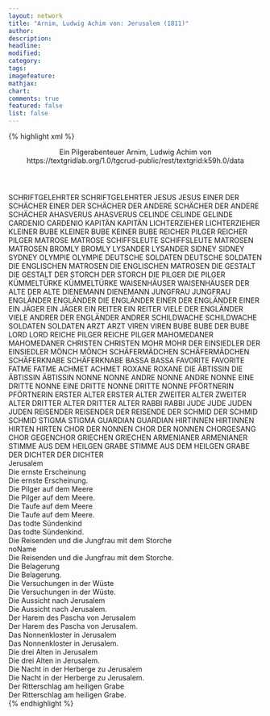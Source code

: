 ```yaml
---
layout: network
title: "Arnim, Ludwig Achim von: Jerusalem (1811)"
author:
description:
headline:
modified:
category:
tags:
imagefeature:
mathjax:
chart:
comments: true
featured: false
list: false
---
```

{% highlight xml %}
<?xml-model href="https://raw.githubusercontent.com/DLiNa/project/master/rules/lina.rnc"?><?xml-model href="https://raw.githubusercontent.com/DLiNa/project/master/rules/lina.sch"?>
<play xmlns="http://lina.digital">
  <header>
    <title>Jerusalem</title>
    <subtitle>Ein Pilgerabenteuer</subtitle>
    <genretitle/>
    <author>Arnim, Ludwig Achim von</author>
    <date type="print" when="1811"/>
    <date type="premiere"/>
    <date type="written"/>
    <source>https://textgridlab.org/1.0/tgcrud-public/rest/textgrid:k59h.0/data</source>
  </header>
  <personae>
    <character>
      <name>SCHRIFTGELEHRTER</name>
      <alias xml:id="schriftgelehrter">
        <name>SCHRIFTGELEHRTER</name>
      </alias>
    </character>
    <character>
      <name>JESUS</name>
      <alias xml:id="jesus">
        <name>JESUS</name>
      </alias>
    </character>
    <character>
      <name>EINER DER SCHÄCHER</name>
      <alias xml:id="einer_der_schächer">
        <name>EINER DER SCHÄCHER</name>
      </alias>
    </character>
    <character>
      <name>DER ANDERE SCHÄCHER</name>
      <alias xml:id="der_andere_schächer">
        <name>DER ANDERE SCHÄCHER</name>
      </alias>
    </character>
    <character>
      <name>AHASVERUS</name>
      <alias xml:id="ahasverus">
        <name>AHASVERUS</name>
      </alias>
    </character>
    <character>
      <name>CELINDE</name>
      <alias xml:id="celinde">
        <name>CELINDE</name>
      </alias>
      <alias xml:id="gelinde">
        <name>GELINDE</name>
      </alias>
    </character>
    <character>
      <name>CARDENIO</name>
      <alias xml:id="cardenio">
        <name>CARDENIO</name>
      </alias>
    </character>
    <character>
      <name>KAPITÄN</name>
      <alias xml:id="kapitän">
        <name>KAPITÄN</name>
      </alias>
    </character>
    <character>
      <name>LICHTERZIEHER</name>
      <alias xml:id="lichterzieher">
        <name>LICHTERZIEHER</name>
      </alias>
    </character>
    <character>
      <name>KLEINER BUBE</name>
      <alias xml:id="kleiner_bube">
        <name>KLEINER BUBE</name>
      </alias>
      <alias xml:id="keiner_bube">
        <name>KEINER BUBE</name>
      </alias>
    </character>
    <character>
      <name>REICHER PILGER</name>
      <alias xml:id="reicher_pilger">
        <name>REICHER PILGER</name>
      </alias>
    </character>
    <character>
      <name>MATROSE</name>
      <alias xml:id="matrose">
        <name>MATROSE</name>
      </alias>
    </character>
    <character>
      <name>SCHIFFSLEUTE</name>
      <alias xml:id="schiffsleute">
        <name>SCHIFFSLEUTE</name>
      </alias>
    </character>
    <character>
      <name>MATROSEN</name>
      <alias xml:id="matrosen">
        <name>MATROSEN</name>
      </alias>
    </character>
    <character>
      <name>BROMLY</name>
      <alias xml:id="bromly">
        <name>BROMLY</name>
      </alias>
    </character>
    <character>
      <name>LYSANDER</name>
      <alias xml:id="lysander">
        <name>LYSANDER</name>
      </alias>
    </character>
    <character>
      <name>SIDNEY</name>
      <alias xml:id="sidney">
        <name>SIDNEY</name>
      </alias>
      <alias xml:id="sydney">
        <name>SYDNEY</name>
      </alias>
    </character>
    <character>
      <name>OLYMPIE</name>
      <alias xml:id="olympie">
        <name>OLYMPIE</name>
      </alias>
    </character>
    <character>
      <name>DEUTSCHE SOLDATEN</name>
      <alias xml:id="deutsche_soldaten">
        <name>DEUTSCHE SOLDATEN</name>
      </alias>
    </character>
    <character>
      <name>DIE ENGLISCHEN MATROSEN</name>
      <alias xml:id="die_englischen_matrosen">
        <name>DIE ENGLISCHEN MATROSEN</name>
      </alias>
    </character>
    <character>
      <name>DIE GESTALT</name>
      <alias xml:id="die_gestalt">
        <name>DIE GESTALT</name>
      </alias>
    </character>
    <character>
      <name>DER STORCH</name>
      <alias xml:id="der_storch">
        <name>DER STORCH</name>
      </alias>
    </character>
    <character>
      <name>DIE PILGER</name>
      <alias xml:id="die_pilger">
        <name>DIE PILGER</name>
      </alias>
    </character>
    <character>
      <name>KÜMMELTÜRKE</name>
      <alias xml:id="kümmeltürke">
        <name>KÜMMELTÜRKE</name>
      </alias>
    </character>
    <character>
      <name>WAISENHÄUSER</name>
      <alias xml:id="waisenhäuser">
        <name>WAISENHÄUSER</name>
      </alias>
    </character>
    <character>
      <name>DER ALTE</name>
      <alias xml:id="der_alte">
        <name>DER ALTE</name>
      </alias>
    </character>
    <character>
      <name>DIENEMANN</name>
      <alias xml:id="dienemann">
        <name>DIENEMANN</name>
      </alias>
    </character>
    <character>
      <name>JUNGFRAU</name>
      <alias xml:id="jungfrau">
        <name>JUNGFRAU</name>
      </alias>
    </character>
    <character>
      <name>ENGLÄNDER</name>
      <alias xml:id="engländer">
        <name>ENGLÄNDER</name>
      </alias>
      <alias xml:id="die_engländer">
        <name>DIE ENGLÄNDER</name>
      </alias>
    </character>
    <character>
      <name>EINER DER ENGLÄNDER</name>
      <alias xml:id="einer">
        <name>EINER</name>
      </alias>
    </character>
    <character>
      <name>EIN JÄGER</name>
      <alias xml:id="ein_jäger">
        <name>EIN JÄGER</name>
      </alias>
    </character>
    <character>
      <name>EIN REITER</name>
      <alias xml:id="ein_reiter">
        <name>EIN REITER</name>
      </alias>
    </character>
    <character>
      <name>VIELE DER ENGLÄNDER</name>
      <alias xml:id="viele_engländer">
        <name>VIELE</name>
      </alias>
    </character>
    <character>
      <name>ANDRER DER ENGLÄNDER</name>
      <alias xml:id="andrer">
        <name>ANDRER</name>
      </alias>
    </character>
    <character>
      <name>SCHILDWACHE</name>
      <alias xml:id="schildwache">
        <name>SCHILDWACHE</name>
      </alias>
    </character>
    <character>
      <name>SOLDATEN</name>
      <alias xml:id="soldaten">
        <name>SOLDATEN</name>
      </alias>
    </character>
    <character>
      <name>ARZT</name>
      <alias xml:id="arzt">
        <name>ARZT</name>
      </alias>
    </character>
    <character>
      <name>VIREN</name>
      <alias xml:id="viren">
        <name>VIREN</name>
      </alias>
    </character>
    <character>
      <name>BUBE</name>
      <alias xml:id="bube">
        <name>BUBE</name>
      </alias>
      <alias xml:id="der_bube">
        <name>DER BUBE</name>
      </alias>
    </character>
    <character>
      <name>LORD</name>
      <alias xml:id="lord">
        <name>LORD</name>
      </alias>
    </character>
    <character>
      <name>REICHE PILGER</name>
      <alias xml:id="reiche_pilger">
        <name>REICHE PILGER</name>
      </alias>
    </character>
    <character>
      <name>MAHOMEDANER</name>
      <alias xml:id="mahomedaner">
        <name>MAHOMEDANER</name>
      </alias>
    </character>
    <character>
      <name>CHRISTEN</name>
      <alias xml:id="christen">
        <name>CHRISTEN</name>
      </alias>
    </character>
    <character>
      <name>MOHR</name>
      <alias xml:id="mohr">
        <name>MOHR</name>
      </alias>
    </character>
    <character>
      <name>DER EINSIEDLER</name>
      <alias xml:id="der_einsiedler">
        <name>DER EINSIEDLER</name>
      </alias>
    </character>
    <character>
      <name>MÖNCH</name>
      <alias xml:id="mönch">
        <name>MÖNCH</name>
      </alias>
    </character>
    <character>
      <name>SCHÄFERMÄDCHEN</name>
      <alias xml:id="schäfermädchen">
        <name>SCHÄFERMÄDCHEN</name>
      </alias>
    </character>
    <character>
      <name>SCHÄFERKNABE</name>
      <alias xml:id="schäferknabe">
        <name>SCHÄFERKNABE</name>
      </alias>
    </character>
    <character>
      <name>BASSA</name>
      <alias xml:id="bassa">
        <name>BASSA</name>
      </alias>
    </character>
    <character>
      <name>FAVORITE</name>
      <alias xml:id="favorite">
        <name>FAVORITE</name>
      </alias>
    </character>
    <character>
      <name>FATME</name>
      <alias xml:id="fatme">
        <name>FATME</name>
      </alias>
    </character>
    <character>
      <name>ACHMET</name>
      <alias xml:id="achmet">
        <name>ACHMET</name>
      </alias>
    </character>
    <character>
      <name>ROXANE</name>
      <alias xml:id="roxane">
        <name>ROXANE</name>
      </alias>
    </character>
    <character>
      <name>DIE ÄBTISSIN</name>
      <alias xml:id="die_äbtissin">
        <name>DIE ÄBTISSIN</name>
      </alias>
      <alias xml:id="äbtissin">
        <name>ÄBTISSIN</name>
      </alias>
    </character>
    <character>
      <name>NONNE</name>
      <alias xml:id="nonne">
        <name>NONNE</name>
      </alias>
    </character>
    <character>
      <name>ANDRE NONNE</name>
      <alias xml:id="andre_nonne">
        <name>ANDRE NONNE</name>
      </alias>
    </character>
    <character>
      <name>EINE DRITTE NONNE</name>
      <alias xml:id="eine_dritte_nonne">
        <name>EINE DRITTE NONNE</name>
      </alias>
      <alias xml:id="dritte_nonne">
        <name>DRITTE NONNE</name>
      </alias>
    </character>
    <character>
      <name>PFÖRTNERIN</name>
      <alias xml:id="pförtnerin">
        <name>PFÖRTNERIN</name>
      </alias>
    </character>
    <character>
      <name>ERSTER ALTER</name>
      <alias xml:id="erster_alter">
        <name>ERSTER ALTER</name>
      </alias>
    </character>
    <character>
      <name>ZWEITER ALTER</name>
      <alias xml:id="zweiter_alter">
        <name>ZWEITER ALTER</name>
      </alias>
    </character>
    <character>
      <name>DRITTER ALTER</name>
      <alias xml:id="dritter_alter">
        <name>DRITTER ALTER</name>
      </alias>
    </character>
    <character>
      <name>RABBI</name>
      <alias xml:id="rabbi">
        <name>RABBI</name>
      </alias>
    </character>
    <character>
      <name>JUDE</name>
      <alias xml:id="jude">
        <name>JUDE</name>
      </alias>
    </character>
    <character>
      <name>JUDEN</name>
      <alias xml:id="juden">
        <name>JUDEN</name>
      </alias>
    </character>
    <character>
      <name>REISENDER</name>
      <alias xml:id="reisender">
        <name>REISENDER</name>
      </alias>
      <alias xml:id="der_reisende">
        <name>DER REISENDE</name>
      </alias>
    </character>
    <character>
      <name>DER SCHMID</name>
      <alias xml:id="der_schmid">
        <name>DER SCHMID</name>
      </alias>
      <alias xml:id="schmid">
        <name>SCHMID</name>
      </alias>
    </character>
    <character>
      <name>STIGMA</name>
      <alias xml:id="stigma">
        <name>STIGMA</name>
      </alias>
    </character>
    <character>
      <name>GUARDIAN</name>
      <alias xml:id="guardian">
        <name>GUARDIAN</name>
      </alias>
    </character>
    <character>
      <name>HIRTINNEN</name>
      <alias xml:id="hirtinnen">
        <name>HIRTINNEN</name>
      </alias>
    </character>
    <character>
      <name>HIRTEN</name>
      <alias xml:id="hirten">
        <name>HIRTEN</name>
      </alias>
    </character>
    <character>
      <name>CHOR DER NONNEN</name>
      <alias xml:id="chor_der_nonnen">
        <name>CHOR DER NONNEN</name>
      </alias>
      <alias xml:id="chorgesang">
        <name>CHORGESANG</name>
      </alias>
      <alias xml:id="chor">
        <name>CHOR</name>
      </alias>
      <alias xml:id="gegenchor">
        <name>GEGENCHOR</name>
      </alias>
    </character>
    <character>
      <name>GRIECHEN</name>
      <alias xml:id="griechen">
        <name>GRIECHEN</name>
      </alias>
    </character>
    <character>
      <name>ARMENIANER</name>
      <alias xml:id="armenianer">
        <name>ARMENIANER</name>
      </alias>
    </character>
    <character>
      <name>STIMME AUS DEM HEILGEN GRABE</name>
      <alias xml:id="stimme_aus_dem_heilgen_grabe">
        <name>STIMME AUS DEM HEILGEN GRABE</name>
      </alias>
    </character>
    <character>
      <name>DER DICHTER</name>
      <alias xml:id="der_dichter">
        <name>DER DICHTER</name>
      </alias>
    </character>
  </personae>
  <text>
    <div>
      <head>Jerusalem</head>
    </div>
    <div>
      <head>Die ernste Erscheinung</head>
      <div>
        <head>Die ernste Erscheinung.</head>
        <sp who="#schriftgelehrter">
          <amount n="3" unit="speech_acts"/>
          <amount n="53" unit="words"/>
          <amount n="1" unit="lines"/>
          <amount n="295" unit="chars"/>
        </sp>
        <sp who="#jesus">
          <amount n="3" unit="speech_acts"/>
          <amount n="29" unit="words"/>
          <amount n="3" unit="lines"/>
          <amount n="160" unit="chars"/>
        </sp>
        <sp who="#einer_der_schächer">
          <amount n="1" unit="speech_acts"/>
          <amount n="9" unit="words"/>
          <amount n="1" unit="lines"/>
          <amount n="45" unit="chars"/>
        </sp>
        <sp who="#der_andere_schächer">
          <amount n="1" unit="speech_acts"/>
          <amount n="25" unit="words"/>
          <amount n="132" unit="chars"/>
        </sp>
      </div>
    </div>
    <div>
      <head>Die Pilger auf dem Meere</head>
      <div>
        <head>Die Pilger auf dem Meere.</head>
        <sp who="#ahasverus">
          <amount n="7" unit="speech_acts"/>
          <amount n="305" unit="words"/>
          <amount n="42" unit="lines"/>
          <amount n="1603" unit="chars"/>
        </sp>
        <sp who="#celinde">
          <amount n="11" unit="speech_acts"/>
          <amount n="402" unit="words"/>
          <amount n="12" unit="lines"/>
          <amount n="2153" unit="chars"/>
        </sp>
        <sp who="#cardenio">
          <amount n="14" unit="speech_acts"/>
          <amount n="650" unit="words"/>
          <amount n="39" unit="lines"/>
          <amount n="3535" unit="chars"/>
        </sp>
        <sp who="#gelinde">
          <amount n="1" unit="speech_acts"/>
          <amount n="31" unit="words"/>
          <amount n="6" unit="lines"/>
          <amount n="187" unit="chars"/>
        </sp>
        <sp who="#kapitän">
          <amount n="33" unit="speech_acts"/>
          <amount n="812" unit="words"/>
          <amount n="17" unit="lines"/>
          <amount n="4353" unit="chars"/>
        </sp>
        <sp who="#lichterzieher">
          <amount n="9" unit="speech_acts"/>
          <amount n="200" unit="words"/>
          <amount n="6" unit="lines"/>
          <amount n="1092" unit="chars"/>
        </sp>
        <sp who="#kleiner_bube">
          <amount n="10" unit="speech_acts"/>
          <amount n="248" unit="words"/>
          <amount n="4" unit="lines"/>
          <amount n="1271" unit="chars"/>
        </sp>
        <sp who="#reicher_pilger">
          <amount n="30" unit="speech_acts"/>
          <amount n="750" unit="words"/>
          <amount n="15" unit="lines"/>
          <amount n="4101" unit="chars"/>
        </sp>
        <sp who="#keiner_bube">
          <amount n="1" unit="speech_acts"/>
          <amount n="19" unit="words"/>
          <amount n="104" unit="chars"/>
        </sp>
        <sp who="#matrose">
          <amount n="4" unit="speech_acts"/>
          <amount n="63" unit="words"/>
          <amount n="3" unit="lines"/>
          <amount n="325" unit="chars"/>
        </sp>
        <sp who="#schiffsleute">
          <amount n="4" unit="speech_acts"/>
          <amount n="58" unit="words"/>
          <amount n="3" unit="lines"/>
          <amount n="312" unit="chars"/>
        </sp>
        <sp who="#matrosen #matrose">
          <amount n="2" unit="speech_acts"/>
          <amount n="27" unit="words"/>
          <amount n="1" unit="lines"/>
          <amount n="148" unit="chars"/>
        </sp>
        <sp who="#bromly">
          <amount n="6" unit="speech_acts"/>
          <amount n="174" unit="words"/>
          <amount n="1" unit="lines"/>
          <amount n="974" unit="chars"/>
        </sp>
        <sp who="#lysander">
          <amount n="11" unit="speech_acts"/>
          <amount n="186" unit="words"/>
          <amount n="7" unit="lines"/>
          <amount n="968" unit="chars"/>
        </sp>
        <sp who="#sidney">
          <amount n="3" unit="speech_acts"/>
          <amount n="76" unit="words"/>
          <amount n="2" unit="lines"/>
          <amount n="396" unit="chars"/>
        </sp>
      </div>
    </div>
    <div>
      <head>Die Taufe auf dem Meere</head>
      <div>
        <head>Die Taufe auf dem Meere.</head>
        <sp who="#sidney">
          <amount n="8" unit="speech_acts"/>
          <amount n="322" unit="words"/>
          <amount n="2" unit="lines"/>
          <amount n="1741" unit="chars"/>
        </sp>
        <sp who="#lysander">
          <amount n="9" unit="speech_acts"/>
          <amount n="359" unit="words"/>
          <amount n="2" unit="lines"/>
          <amount n="2036" unit="chars"/>
        </sp>
        <sp who="#olympie">
          <amount n="6" unit="speech_acts"/>
          <amount n="91" unit="words"/>
          <amount n="4" unit="lines"/>
          <amount n="538" unit="chars"/>
        </sp>
        <sp who="#deutsche_soldaten">
          <amount n="1" unit="speech_acts"/>
          <amount n="22" unit="words"/>
          <amount n="4" unit="lines"/>
          <amount n="127" unit="chars"/>
        </sp>
        <sp who="#die_englischen_matrosen">
          <amount n="1" unit="speech_acts"/>
          <amount n="61" unit="words"/>
          <amount n="12" unit="lines"/>
          <amount n="350" unit="chars"/>
        </sp>
        <sp who="#bromly">
          <amount n="2" unit="speech_acts"/>
          <amount n="53" unit="words"/>
          <amount n="301" unit="chars"/>
        </sp>
      </div>
    </div>
    <div>
      <head>Das todte Sündenkind</head>
      <div>
        <head>Das todte Sündenkind.</head>
        <sp who="#cardenio">
          <amount n="21" unit="speech_acts"/>
          <amount n="1032" unit="words"/>
          <amount n="4" unit="lines"/>
          <amount n="5498" unit="chars"/>
        </sp>
        <sp who="#celinde">
          <amount n="22" unit="speech_acts"/>
          <amount n="714" unit="words"/>
          <amount n="51" unit="lines"/>
          <amount n="3660" unit="chars"/>
        </sp>
        <sp who="#gelinde">
          <amount n="1" unit="speech_acts"/>
          <amount n="27" unit="words"/>
          <amount n="140" unit="chars"/>
        </sp>
        <sp who="#die_gestalt">
          <amount n="5" unit="speech_acts"/>
          <amount n="174" unit="words"/>
          <amount n="53" unit="lines"/>
          <amount n="894" unit="chars"/>
        </sp>
        <sp who="#der_storch">
          <amount n="1" unit="speech_acts"/>
          <amount n="34" unit="words"/>
          <amount n="6" unit="lines"/>
          <amount n="171" unit="chars"/>
        </sp>
        <sp who="#die_pilger">
          <amount n="1" unit="speech_acts"/>
          <amount n="28" unit="words"/>
          <amount n="8" unit="lines"/>
          <amount n="151" unit="chars"/>
        </sp>
      </div>
    </div>
    <div>
      <head>Die Reisenden und die Jungfrau mit dem Storche</head>
      <div>
        <head>noName</head>
        <div>
          <head>Die Reisenden und die Jungfrau mit dem Storche.</head>
          <sp who="#kümmeltürke">
            <amount n="13" unit="speech_acts"/>
            <amount n="346" unit="words"/>
            <amount n="7" unit="lines"/>
            <amount n="1963" unit="chars"/>
          </sp>
          <sp who="#waisenhäuser">
            <amount n="16" unit="speech_acts"/>
            <amount n="340" unit="words"/>
            <amount n="11" unit="lines"/>
            <amount n="1885" unit="chars"/>
          </sp>
          <sp who="#der_alte">
            <amount n="1" unit="speech_acts"/>
            <amount n="98" unit="words"/>
            <amount n="18" unit="lines"/>
            <amount n="528" unit="chars"/>
          </sp>
          <sp who="#dienemann">
            <amount n="14" unit="speech_acts"/>
            <amount n="289" unit="words"/>
            <amount n="6" unit="lines"/>
            <amount n="1595" unit="chars"/>
          </sp>
          <sp who="#jungfrau">
            <amount n="9" unit="speech_acts"/>
            <amount n="242" unit="words"/>
            <amount n="4" unit="lines"/>
            <amount n="1292" unit="chars"/>
          </sp>
          <sp who="#sidney">
            <amount n="3" unit="speech_acts"/>
            <amount n="155" unit="words"/>
            <amount n="1" unit="lines"/>
            <amount n="861" unit="chars"/>
          </sp>
          <sp who="#reicher_pilger">
            <amount n="2" unit="speech_acts"/>
            <amount n="134" unit="words"/>
            <amount n="739" unit="chars"/>
          </sp>
          <sp who="#lichterzieher">
            <amount n="2" unit="speech_acts"/>
            <amount n="44" unit="words"/>
            <amount n="1" unit="lines"/>
            <amount n="232" unit="chars"/>
          </sp>
          <sp who="#kümmeltürke #waisenhäuser #der_alte #dienemann #jungfrau #sidney #reicher_pilger #lichterzieher">
            <amount n="1" unit="speech_acts"/>
            <amount n="3" unit="words"/>
            <amount n="1" unit="lines"/>
            <amount n="18" unit="chars"/>
          </sp>
        </div>
      </div>
    </div>
    <div>
      <head>Die Belagerung</head>
      <div>
        <head>Die Belagerung.</head>
        <sp who="#engländer #einer #andrer #viele_engländer">
          <amount n="6" unit="speech_acts"/>
          <amount n="303" unit="words"/>
          <amount n="73" unit="lines"/>
          <amount n="1587" unit="chars"/>
        </sp>
        <sp who="#olympie">
          <amount n="21" unit="speech_acts"/>
          <amount n="2102" unit="words"/>
          <amount n="45" unit="lines"/>
          <amount n="11376" unit="chars"/>
        </sp>
        <sp who="#die_engländer">
          <amount n="1" unit="speech_acts"/>
          <amount n="95" unit="words"/>
          <amount n="24" unit="lines"/>
          <amount n="522" unit="chars"/>
        </sp>
        <sp who="#einer">
          <amount n="4" unit="speech_acts"/>
          <amount n="73" unit="words"/>
          <amount n="12" unit="lines"/>
          <amount n="353" unit="chars"/>
        </sp>
        <sp who="#ein_jäger">
          <amount n="1" unit="speech_acts"/>
          <amount n="59" unit="words"/>
          <amount n="16" unit="lines"/>
          <amount n="324" unit="chars"/>
        </sp>
        <sp who="#ein_reiter">
          <amount n="1" unit="speech_acts"/>
          <amount n="34" unit="words"/>
          <amount n="8" unit="lines"/>
          <amount n="191" unit="chars"/>
        </sp>
        <sp who="#viele_engländer">
          <amount n="1" unit="speech_acts"/>
          <amount n="11" unit="words"/>
          <amount n="1" unit="lines"/>
          <amount n="54" unit="chars"/>
        </sp>
        <sp who="#andrer">
          <amount n="2" unit="speech_acts"/>
          <amount n="10" unit="words"/>
          <amount n="2" unit="lines"/>
          <amount n="46" unit="chars"/>
        </sp>
        <sp who="#schildwache">
          <amount n="1" unit="speech_acts"/>
          <amount n="57" unit="words"/>
          <amount n="14" unit="lines"/>
          <amount n="306" unit="chars"/>
        </sp>
        <sp who="#lysander">
          <amount n="17" unit="speech_acts"/>
          <amount n="542" unit="words"/>
          <amount n="36" unit="lines"/>
          <amount n="2864" unit="chars"/>
        </sp>
        <sp who="#soldaten">
          <amount n="1" unit="speech_acts"/>
          <amount n="25" unit="words"/>
          <amount n="128" unit="chars"/>
        </sp>
        <sp who="#sydney">
          <amount n="1" unit="speech_acts"/>
          <amount n="28" unit="words"/>
          <amount n="158" unit="chars"/>
        </sp>
        <sp who="#sidney">
          <amount n="6" unit="speech_acts"/>
          <amount n="167" unit="words"/>
          <amount n="4" unit="lines"/>
          <amount n="915" unit="chars"/>
        </sp>
        <sp who="#arzt">
          <amount n="1" unit="speech_acts"/>
          <amount n="60" unit="words"/>
          <amount n="305" unit="chars"/>
        </sp>
        <sp who="#bromly">
          <amount n="1" unit="speech_acts"/>
          <amount n="28" unit="words"/>
          <amount n="156" unit="chars"/>
        </sp>
        <sp who="#viren">
          <amount n="1" unit="speech_acts"/>
          <amount n="11" unit="words"/>
          <amount n="1" unit="lines"/>
          <amount n="64" unit="chars"/>
        </sp>
        <sp who="#olympie #lysander #sidney #arzt #bromly #viren">
          <amount n="1" unit="speech_acts"/>
          <amount n="47" unit="words"/>
          <amount n="8" unit="lines"/>
          <amount n="227" unit="chars"/>
        </sp>
      </div>
    </div>
    <div>
      <head>Die Versuchungen in der Wüste</head>
      <div>
        <head>Die Versuchungen in der Wüste.</head>
        <sp who="#bube">
          <amount n="10" unit="speech_acts"/>
          <amount n="241" unit="words"/>
          <amount n="13" unit="lines"/>
          <amount n="1285" unit="chars"/>
        </sp>
        <sp who="#ahasverus">
          <amount n="16" unit="speech_acts"/>
          <amount n="592" unit="words"/>
          <amount n="7" unit="lines"/>
          <amount n="3265" unit="chars"/>
        </sp>
        <sp who="#lord">
          <amount n="5" unit="speech_acts"/>
          <amount n="90" unit="words"/>
          <amount n="3" unit="lines"/>
          <amount n="496" unit="chars"/>
        </sp>
        <sp who="#kümmeltürke">
          <amount n="2" unit="speech_acts"/>
          <amount n="33" unit="words"/>
          <amount n="1" unit="lines"/>
          <amount n="183" unit="chars"/>
        </sp>
        <sp who="#reicher_pilger">
          <amount n="1" unit="speech_acts"/>
          <amount n="35" unit="words"/>
          <amount n="195" unit="chars"/>
        </sp>
        <sp who="#waisenhäuser">
          <amount n="1" unit="speech_acts"/>
          <amount n="41" unit="words"/>
          <amount n="219" unit="chars"/>
        </sp>
        <sp who="#reiche_pilger">
          <amount n="1" unit="speech_acts"/>
          <amount n="17" unit="words"/>
          <amount n="102" unit="chars"/>
        </sp>
        <sp who="#cardenio">
          <amount n="14" unit="speech_acts"/>
          <amount n="1277" unit="words"/>
          <amount n="3" unit="lines"/>
          <amount n="6785" unit="chars"/>
        </sp>
        <sp who="#celinde">
          <amount n="13" unit="speech_acts"/>
          <amount n="359" unit="words"/>
          <amount n="6" unit="lines"/>
          <amount n="1877" unit="chars"/>
        </sp>
      </div>
    </div>
    <div>
      <head>Die Aussicht nach Jerusalem</head>
      <div>
        <head>Die Aussicht nach Jerusalem.</head>
        <sp who="#mahomedaner">
          <amount n="7" unit="speech_acts"/>
          <amount n="75" unit="words"/>
          <amount n="6" unit="lines"/>
          <amount n="426" unit="chars"/>
        </sp>
        <sp who="#christen">
          <amount n="7" unit="speech_acts"/>
          <amount n="53" unit="words"/>
          <amount n="6" unit="lines"/>
          <amount n="289" unit="chars"/>
        </sp>
        <sp who="#mohr">
          <amount n="1" unit="speech_acts"/>
          <amount n="148" unit="words"/>
          <amount n="25" unit="lines"/>
          <amount n="754" unit="chars"/>
        </sp>
        <sp who="#der_einsiedler">
          <amount n="3" unit="speech_acts"/>
          <amount n="355" unit="words"/>
          <amount n="30" unit="lines"/>
          <amount n="1808" unit="chars"/>
        </sp>
        <sp who="#celinde">
          <amount n="6" unit="speech_acts"/>
          <amount n="137" unit="words"/>
          <amount n="4" unit="lines"/>
          <amount n="755" unit="chars"/>
        </sp>
        <sp who="#cardenio">
          <amount n="17" unit="speech_acts"/>
          <amount n="498" unit="words"/>
          <amount n="31" unit="lines"/>
          <amount n="2738" unit="chars"/>
        </sp>
        <sp who="#bube">
          <amount n="13" unit="speech_acts"/>
          <amount n="280" unit="words"/>
          <amount n="13" unit="lines"/>
          <amount n="1491" unit="chars"/>
        </sp>
        <sp who="#ahasverus">
          <amount n="13" unit="speech_acts"/>
          <amount n="637" unit="words"/>
          <amount n="3" unit="lines"/>
          <amount n="3534" unit="chars"/>
        </sp>
        <sp who="#mönch">
          <amount n="1" unit="speech_acts"/>
          <amount n="15" unit="words"/>
          <amount n="1" unit="lines"/>
          <amount n="76" unit="chars"/>
        </sp>
        <sp who="#der_bube">
          <amount n="2" unit="speech_acts"/>
          <amount n="32" unit="words"/>
          <amount n="8" unit="lines"/>
          <amount n="176" unit="chars"/>
        </sp>
        <sp who="#olympie">
          <amount n="4" unit="speech_acts"/>
          <amount n="50" unit="words"/>
          <amount n="3" unit="lines"/>
          <amount n="275" unit="chars"/>
        </sp>
        <sp who="#lysander">
          <amount n="2" unit="speech_acts"/>
          <amount n="47" unit="words"/>
          <amount n="1" unit="lines"/>
          <amount n="240" unit="chars"/>
        </sp>
        <sp who="#waisenhäuser">
          <amount n="6" unit="speech_acts"/>
          <amount n="116" unit="words"/>
          <amount n="4" unit="lines"/>
          <amount n="632" unit="chars"/>
        </sp>
        <sp who="#lord">
          <amount n="6" unit="speech_acts"/>
          <amount n="276" unit="words"/>
          <amount n="3" unit="lines"/>
          <amount n="1540" unit="chars"/>
        </sp>
        <sp who="#lichterzieher">
          <amount n="1" unit="speech_acts"/>
          <amount n="9" unit="words"/>
          <amount n="1" unit="lines"/>
          <amount n="64" unit="chars"/>
        </sp>
        <sp who="#schäfermädchen">
          <amount n="5" unit="speech_acts"/>
          <amount n="129" unit="words"/>
          <amount n="2" unit="lines"/>
          <amount n="648" unit="chars"/>
        </sp>
        <sp who="#schäferknabe">
          <amount n="5" unit="speech_acts"/>
          <amount n="98" unit="words"/>
          <amount n="3" unit="lines"/>
          <amount n="466" unit="chars"/>
        </sp>
      </div>
    </div>
    <div>
      <head>Der Harem des Pascha von Jerusalem</head>
      <div>
        <head>Der Harem des Pascha von Jerusalem.</head>
        <sp who="#bassa">
          <amount n="14" unit="speech_acts"/>
          <amount n="442" unit="words"/>
          <amount n="3" unit="lines"/>
          <amount n="2372" unit="chars"/>
        </sp>
        <sp who="#favorite">
          <amount n="15" unit="speech_acts"/>
          <amount n="602" unit="words"/>
          <amount n="4" unit="lines"/>
          <amount n="3264" unit="chars"/>
        </sp>
        <sp who="#fatme">
          <amount n="13" unit="speech_acts"/>
          <amount n="246" unit="words"/>
          <amount n="8" unit="lines"/>
          <amount n="1300" unit="chars"/>
        </sp>
        <sp who="#achmet">
          <amount n="1" unit="speech_acts"/>
          <amount n="24" unit="words"/>
          <amount n="131" unit="chars"/>
        </sp>
        <sp who="#roxane">
          <amount n="4" unit="speech_acts"/>
          <amount n="84" unit="words"/>
          <amount n="2" unit="lines"/>
          <amount n="441" unit="chars"/>
        </sp>
        <sp who="#favorite #roxane #olympie">
          <amount n="2" unit="speech_acts"/>
          <amount n="27" unit="words"/>
          <amount n="1" unit="lines"/>
          <amount n="147" unit="chars"/>
        </sp>
        <sp who="#sidney">
          <amount n="6" unit="speech_acts"/>
          <amount n="197" unit="words"/>
          <amount n="1" unit="lines"/>
          <amount n="1059" unit="chars"/>
        </sp>
        <sp who="#viren">
          <amount n="1" unit="speech_acts"/>
          <amount n="14" unit="words"/>
          <amount n="1" unit="lines"/>
          <amount n="85" unit="chars"/>
        </sp>
        <sp who="#olympie">
          <amount n="3" unit="speech_acts"/>
          <amount n="36" unit="words"/>
          <amount n="2" unit="lines"/>
          <amount n="217" unit="chars"/>
        </sp>
        <sp who="#favorite #fatme #roxane #olympie">
          <amount n="1" unit="speech_acts"/>
          <amount n="4" unit="words"/>
          <amount n="1" unit="lines"/>
          <amount n="24" unit="chars"/>
        </sp>
      </div>
    </div>
    <div>
      <head>Das Nonnenkloster in Jerusalem</head>
      <div>
        <head>Das Nonnenkloster in Jerusalem.</head>
        <sp who="#die_äbtissin">
          <amount n="1" unit="speech_acts"/>
          <amount n="18" unit="words"/>
          <amount n="1" unit="lines"/>
          <amount n="97" unit="chars"/>
        </sp>
        <sp who="#olympie">
          <amount n="9" unit="speech_acts"/>
          <amount n="322" unit="words"/>
          <amount n="3" unit="lines"/>
          <amount n="1763" unit="chars"/>
        </sp>
        <sp who="#äbtissin">
          <amount n="10" unit="speech_acts"/>
          <amount n="342" unit="words"/>
          <amount n="3" unit="lines"/>
          <amount n="1894" unit="chars"/>
        </sp>
        <sp who="#nonne">
          <amount n="5" unit="speech_acts"/>
          <amount n="76" unit="words"/>
          <amount n="4" unit="lines"/>
          <amount n="386" unit="chars"/>
        </sp>
        <sp who="#andre_nonne">
          <amount n="5" unit="speech_acts"/>
          <amount n="176" unit="words"/>
          <amount n="2" unit="lines"/>
          <amount n="896" unit="chars"/>
        </sp>
        <sp who="#eine_dritte_nonne">
          <amount n="1" unit="speech_acts"/>
          <amount n="20" unit="words"/>
          <amount n="1" unit="lines"/>
          <amount n="96" unit="chars"/>
        </sp>
        <sp who="#dritte_nonne">
          <amount n="2" unit="speech_acts"/>
          <amount n="18" unit="words"/>
          <amount n="2" unit="lines"/>
          <amount n="88" unit="chars"/>
        </sp>
        <sp who="#pförtnerin">
          <amount n="1" unit="speech_acts"/>
          <amount n="8" unit="words"/>
          <amount n="1" unit="lines"/>
          <amount n="50" unit="chars"/>
        </sp>
        <sp who="#sidney">
          <amount n="2" unit="speech_acts"/>
          <amount n="109" unit="words"/>
          <amount n="603" unit="chars"/>
        </sp>
      </div>
    </div>
    <div>
      <head>Die drei Alten in Jerusalem</head>
      <div>
        <head>Die drei Alten in Jerusalem.</head>
        <sp who="#erster_alter">
          <amount n="6" unit="speech_acts"/>
          <amount n="55" unit="words"/>
          <amount n="5" unit="lines"/>
          <amount n="309" unit="chars"/>
        </sp>
        <sp who="#zweiter_alter">
          <amount n="4" unit="speech_acts"/>
          <amount n="17" unit="words"/>
          <amount n="4" unit="lines"/>
          <amount n="102" unit="chars"/>
        </sp>
        <sp who="#dritter_alter">
          <amount n="6" unit="speech_acts"/>
          <amount n="43" unit="words"/>
          <amount n="6" unit="lines"/>
          <amount n="247" unit="chars"/>
        </sp>
        <sp who="#rabbi">
          <amount n="1" unit="speech_acts"/>
          <amount n="29" unit="words"/>
          <amount n="149" unit="chars"/>
        </sp>
        <sp who="#jude">
          <amount n="1" unit="speech_acts"/>
          <amount n="20" unit="words"/>
          <amount n="1" unit="lines"/>
          <amount n="97" unit="chars"/>
        </sp>
        <sp who="#ahasverus">
          <amount n="5" unit="speech_acts"/>
          <amount n="97" unit="words"/>
          <amount n="8" unit="lines"/>
          <amount n="560" unit="chars"/>
        </sp>
        <sp who="#juden #jude">
          <amount n="1" unit="speech_acts"/>
          <amount n="7" unit="words"/>
          <amount n="1" unit="lines"/>
          <amount n="44" unit="chars"/>
        </sp>
        <sp who="#cardenio">
          <amount n="2" unit="speech_acts"/>
          <amount n="12" unit="words"/>
          <amount n="2" unit="lines"/>
          <amount n="57" unit="chars"/>
        </sp>
        <sp who="#celinde">
          <amount n="2" unit="speech_acts"/>
          <amount n="11" unit="words"/>
          <amount n="2" unit="lines"/>
          <amount n="57" unit="chars"/>
        </sp>
        <sp who="#erster_alter #zweiter_alter #dritter_alter">
          <amount n="3" unit="speech_acts"/>
          <amount n="29" unit="words"/>
          <amount n="3" unit="lines"/>
          <amount n="154" unit="chars"/>
        </sp>
      </div>
    </div>
    <div>
      <head>Die Nacht in der Herberge zu Jerusalem</head>
      <div>
        <head>Die Nacht in der Herberge zu Jerusalem.</head>
        <sp who="#sidney">
          <amount n="1" unit="speech_acts"/>
          <amount n="128" unit="words"/>
          <amount n="727" unit="chars"/>
        </sp>
        <sp who="#bromly">
          <amount n="24" unit="speech_acts"/>
          <amount n="467" unit="words"/>
          <amount n="10" unit="lines"/>
          <amount n="2525" unit="chars"/>
        </sp>
        <sp who="#viren">
          <amount n="10" unit="speech_acts"/>
          <amount n="217" unit="words"/>
          <amount n="6" unit="lines"/>
          <amount n="1177" unit="chars"/>
        </sp>
        <sp who="#reisender">
          <amount n="22" unit="speech_acts"/>
          <amount n="790" unit="words"/>
          <amount n="9" unit="lines"/>
          <amount n="4331" unit="chars"/>
        </sp>
        <sp who="#der_reisende">
          <amount n="1" unit="speech_acts"/>
          <amount n="35" unit="words"/>
          <amount n="203" unit="chars"/>
        </sp>
        <sp who="#cardenio #celinde">
          <amount n="1" unit="speech_acts"/>
          <amount n="58" unit="words"/>
          <amount n="12" unit="lines"/>
          <amount n="311" unit="chars"/>
        </sp>
        <sp who="#celinde">
          <amount n="2" unit="speech_acts"/>
          <amount n="24" unit="words"/>
          <amount n="5" unit="lines"/>
          <amount n="148" unit="chars"/>
        </sp>
        <sp who="#der_schmid">
          <amount n="1" unit="speech_acts"/>
          <amount n="15" unit="words"/>
          <amount n="1" unit="lines"/>
          <amount n="89" unit="chars"/>
        </sp>
        <sp who="#schmid">
          <amount n="6" unit="speech_acts"/>
          <amount n="499" unit="words"/>
          <amount n="56" unit="lines"/>
          <amount n="2614" unit="chars"/>
        </sp>
        <sp who="#stigma">
          <amount n="3" unit="speech_acts"/>
          <amount n="48" unit="words"/>
          <amount n="2" unit="lines"/>
          <amount n="274" unit="chars"/>
        </sp>
      </div>
    </div>
    <div>
      <head>Der Ritterschlag am heiligen Grabe</head>
      <div>
        <head>Der Ritterschlag am heiligen Grabe.</head>
        <sp who="#bromly">
          <amount n="11" unit="speech_acts"/>
          <amount n="440" unit="words"/>
          <amount n="4" unit="lines"/>
          <amount n="2503" unit="chars"/>
        </sp>
        <sp who="#viren">
          <amount n="12" unit="speech_acts"/>
          <amount n="401" unit="words"/>
          <amount n="3" unit="lines"/>
          <amount n="2262" unit="chars"/>
        </sp>
        <sp who="#der_reisende">
          <amount n="2" unit="speech_acts"/>
          <amount n="210" unit="words"/>
          <amount n="20" unit="lines"/>
          <amount n="1116" unit="chars"/>
        </sp>
        <sp who="#reisender">
          <amount n="2" unit="speech_acts"/>
          <amount n="101" unit="words"/>
          <amount n="10" unit="lines"/>
          <amount n="551" unit="chars"/>
        </sp>
        <sp who="#sidney">
          <amount n="20" unit="speech_acts"/>
          <amount n="1237" unit="words"/>
          <amount n="8" unit="lines"/>
          <amount n="6670" unit="chars"/>
        </sp>
        <sp who="#guardian">
          <amount n="12" unit="speech_acts"/>
          <amount n="730" unit="words"/>
          <amount n="17" unit="lines"/>
          <amount n="4104" unit="chars"/>
        </sp>
        <sp who="#äbtissin">
          <amount n="2" unit="speech_acts"/>
          <amount n="78" unit="words"/>
          <amount n="436" unit="chars"/>
        </sp>
        <sp who="#olympie">
          <amount n="9" unit="speech_acts"/>
          <amount n="282" unit="words"/>
          <amount n="2" unit="lines"/>
          <amount n="1586" unit="chars"/>
        </sp>
        <sp who="#hirtinnen">
          <amount n="1" unit="speech_acts"/>
          <amount n="30" unit="words"/>
          <amount n="6" unit="lines"/>
          <amount n="166" unit="chars"/>
        </sp>
        <sp who="#hirten">
          <amount n="1" unit="speech_acts"/>
          <amount n="31" unit="words"/>
          <amount n="4" unit="lines"/>
          <amount n="140" unit="chars"/>
        </sp>
        <sp who="#bube">
          <amount n="4" unit="speech_acts"/>
          <amount n="66" unit="words"/>
          <amount n="4" unit="lines"/>
          <amount n="376" unit="chars"/>
        </sp>
        <sp who="#hirtinnen #hirten #bube">
          <amount n="2" unit="speech_acts"/>
          <amount n="150" unit="words"/>
          <amount n="26" unit="lines"/>
          <amount n="794" unit="chars"/>
        </sp>
        <sp who="#cardenio">
          <amount n="9" unit="speech_acts"/>
          <amount n="334" unit="words"/>
          <amount n="3" unit="lines"/>
          <amount n="1788" unit="chars"/>
        </sp>
        <sp who="#celinde">
          <amount n="7" unit="speech_acts"/>
          <amount n="219" unit="words"/>
          <amount n="28" unit="lines"/>
          <amount n="1152" unit="chars"/>
        </sp>
        <sp who="#chor_der_nonnen">
          <amount n="3" unit="speech_acts"/>
          <amount n="221" unit="words"/>
          <amount n="32" unit="lines"/>
          <amount n="1167" unit="chars"/>
        </sp>
        <sp who="#griechen">
          <amount n="3" unit="speech_acts"/>
          <amount n="61" unit="words"/>
          <amount n="1" unit="lines"/>
          <amount n="364" unit="chars"/>
        </sp>
        <sp who="#armenianer">
          <amount n="2" unit="speech_acts"/>
          <amount n="65" unit="words"/>
          <amount n="345" unit="chars"/>
        </sp>
        <sp who="#die_engländer">
          <amount n="1" unit="speech_acts"/>
          <amount n="73" unit="words"/>
          <amount n="18" unit="lines"/>
          <amount n="425" unit="chars"/>
        </sp>
        <sp who="#chorgesang">
          <amount n="2" unit="speech_acts"/>
          <amount n="159" unit="words"/>
          <amount n="28" unit="lines"/>
          <amount n="817" unit="chars"/>
        </sp>
        <sp who="#chor">
          <amount n="2" unit="speech_acts"/>
          <amount n="12" unit="words"/>
          <amount n="4" unit="lines"/>
          <amount n="64" unit="chars"/>
        </sp>
        <sp who="#gegenchor">
          <amount n="2" unit="speech_acts"/>
          <amount n="11" unit="words"/>
          <amount n="4" unit="lines"/>
          <amount n="57" unit="chars"/>
        </sp>
        <sp who="#stimme_aus_dem_heilgen_grabe">
          <amount n="1" unit="speech_acts"/>
          <amount n="206" unit="words"/>
          <amount n="40" unit="lines"/>
          <amount n="1154" unit="chars"/>
        </sp>
        <sp who="#der_dichter">
          <amount n="1" unit="speech_acts"/>
          <amount n="21" unit="words"/>
          <amount n="4" unit="lines"/>
          <amount n="124" unit="chars"/>
        </sp>
      </div>
    </div>
  </text>
</play>
{% endhighlight %}